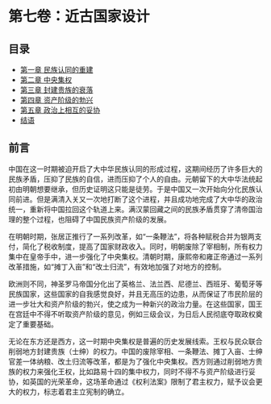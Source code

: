# 第七卷：近古国家设计

## 目录

- [第一章 民族认同的重建](#第一章-民族认同的重建)
- [第二章 中央集权](#第二章-中央集权)
- [第三章 封建贵族的衰落](#第三章-封建贵族的衰落)
- [第四章 资产阶级的勃兴](#第四章-资产阶级的勃兴)
- [第五章 政治上相互的妥协](#第五章-政治上相互的妥协)
- [结语](#结语)
## 前言

中国在这一时期被迫开启了大中华民族认同的形成过程，这期间经历了许多巨大的民族矛盾，压抑了民族的自信，进而压抑了个人的自由。元朝留下的大中华法统起初由明朝想要继承，但历史证明这只能是徒劳。于是中国又一次开始向分化民族认同前进。但是满清入关又一次地打断了这个进程，并且成功地完成了大中华的政治统一，重新将中国拉回这个轨道上来。满汉蒙回藏之间的民族矛盾贯穿了清帝国治理的整个过程，也阻碍了中国民族资产阶级的发展。

在明朝时期，张居正推行了一系列改革，如“一条鞭法”，将各种赋税合并为银两支付，简化了税收制度，提高了国家财政收入。同时，明朝废除了宰相制，所有权力集中在皇帝手中，进一步强化了中央集权。清朝时期，康熙帝和雍正帝通过一系列改革措施，如“摊丁入亩”和“改土归流”，有效地加强了对地方的控制。

欧洲则不同，神圣罗马帝国分化出了英格兰、法兰西、尼德兰、西班牙、葡萄牙等民族国家，这些国家的自我感觉良好，并且无高压的边患，从而保证了市民阶层的进一步壮大和资产阶级的勃兴，使之成为一种新兴的政治力量。在这些国家，国王在宫廷中不得不听取资产阶级的意见，例如三级会议，为日后人民彻底夺取政权奠定了重要基础。

无论在东方还是西方，这一时期中央集权是普遍的历史发展线索。王权与民众联合削弱地方封建贵族（士绅）的权力。中国的废除宰相、一条鞭法、摊丁入亩、士绅官差一体纳粮、改土归流等改革，都是为了强化中央集权。西方则通过削弱地方贵族的权力来强化王权，比如路易十四的集中权力，同时不得不与资产阶级进行妥协，如英国的光荣革命，这场革命通过《权利法案》限制了君主权力，赋予议会更大的权力，标志着君主立宪制的确立。